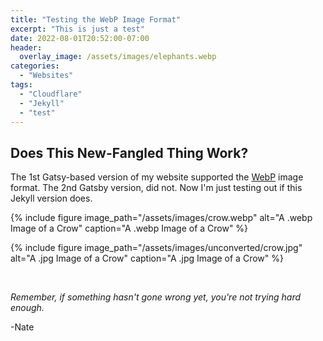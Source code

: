 ```yaml
---
title: "Testing the WebP Image Format"
excerpt: "This is just a test"
date: 2022-08-01T20:52:00-07:00
header:
  overlay_image: /assets/images/elephants.webp
categories:
  - "Websites"
tags:
  - "Cloudflare"
  - "Jekyll"
  - "test"
---
```


## Does This New-Fangled Thing Work?

The 1st Gatsy-based version of my website supported the [WebP](https://developers.google.com/speed/webp/) image format. The 2nd Gatsby version, did not. Now I'm just testing out if this Jekyll version does.

{% include figure image_path="/assets/images/crow.webp" alt="A .webp Image of a Crow" caption="A .webp Image of a Crow" %}

{% include figure image_path="/assets/images/unconverted/crow.jpg" alt="A .jpg Image of a Crow" caption="A .jpg Image of a Crow" %}

<br />

_Remember, if something hasn't gone wrong yet, you're not trying hard enough._

-Nate
